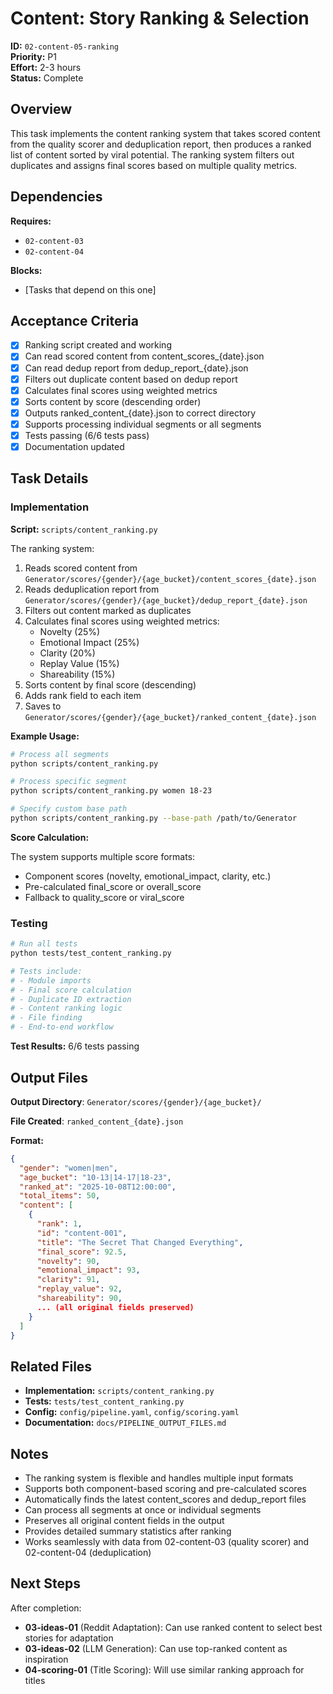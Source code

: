 # Content: Story Ranking & Selection

**ID:** `02-content-05-ranking`  
**Priority:** P1  
**Effort:** 2-3 hours  
**Status:** Complete

## Overview

This task implements the content ranking system that takes scored content from the quality scorer and deduplication report, then produces a ranked list of content sorted by viral potential. The ranking system filters out duplicates and assigns final scores based on multiple quality metrics.

## Dependencies

**Requires:**
- `02-content-03`
- `02-content-04`

**Blocks:**
- [Tasks that depend on this one]

## Acceptance Criteria

- [x] Ranking script created and working
- [x] Can read scored content from content_scores_{date}.json
- [x] Can read dedup report from dedup_report_{date}.json
- [x] Filters out duplicate content based on dedup report
- [x] Calculates final scores using weighted metrics
- [x] Sorts content by score (descending order)
- [x] Outputs ranked_content_{date}.json to correct directory
- [x] Supports processing individual segments or all segments
- [x] Tests passing (6/6 tests pass)
- [x] Documentation updated

## Task Details

### Implementation

**Script:** `scripts/content_ranking.py`

The ranking system:
1. Reads scored content from `Generator/scores/{gender}/{age_bucket}/content_scores_{date}.json`
2. Reads deduplication report from `Generator/scores/{gender}/{age_bucket}/dedup_report_{date}.json`
3. Filters out content marked as duplicates
4. Calculates final scores using weighted metrics:
   - Novelty (25%)
   - Emotional Impact (25%)
   - Clarity (20%)
   - Replay Value (15%)
   - Shareability (15%)
5. Sorts content by final score (descending)
6. Adds rank field to each item
7. Saves to `Generator/scores/{gender}/{age_bucket}/ranked_content_{date}.json`

**Example Usage:**

```bash
# Process all segments
python scripts/content_ranking.py

# Process specific segment
python scripts/content_ranking.py women 18-23

# Specify custom base path
python scripts/content_ranking.py --base-path /path/to/Generator
```

**Score Calculation:**

The system supports multiple score formats:
- Component scores (novelty, emotional_impact, clarity, etc.)
- Pre-calculated final_score or overall_score
- Fallback to quality_score or viral_score

### Testing

```bash
# Run all tests
python tests/test_content_ranking.py

# Tests include:
# - Module imports
# - Final score calculation
# - Duplicate ID extraction
# - Content ranking logic
# - File finding
# - End-to-end workflow
```

**Test Results:** 6/6 tests passing

## Output Files

**Output Directory**: `Generator/scores/{gender}/{age_bucket}/`

**File Created**: `ranked_content_{date}.json`

**Format:**
```json
{
  "gender": "women|men",
  "age_bucket": "10-13|14-17|18-23",
  "ranked_at": "2025-10-08T12:00:00",
  "total_items": 50,
  "content": [
    {
      "rank": 1,
      "id": "content-001",
      "title": "The Secret That Changed Everything",
      "final_score": 92.5,
      "novelty": 90,
      "emotional_impact": 93,
      "clarity": 91,
      "replay_value": 92,
      "shareability": 90,
      ... (all original fields preserved)
    }
  ]
}
```

## Related Files

- **Implementation:** `scripts/content_ranking.py`
- **Tests:** `tests/test_content_ranking.py`
- **Config:** `config/pipeline.yaml`, `config/scoring.yaml`
- **Documentation:** `docs/PIPELINE_OUTPUT_FILES.md`

## Notes

- The ranking system is flexible and handles multiple input formats
- Supports both component-based scoring and pre-calculated scores
- Automatically finds the latest content_scores and dedup_report files
- Can process all segments at once or individual segments
- Preserves all original content fields in the output
- Provides detailed summary statistics after ranking
- Works seamlessly with data from 02-content-03 (quality scorer) and 02-content-04 (deduplication)

## Next Steps

After completion:
- **03-ideas-01** (Reddit Adaptation): Can use ranked content to select best stories for adaptation
- **03-ideas-02** (LLM Generation): Can use top-ranked content as inspiration
- **04-scoring-01** (Title Scoring): Will use similar ranking approach for titles
